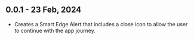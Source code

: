 ## 0.0.1 - 23 Feb, 2024

* Creates a Smart Edge Alert that includes a close icon to allow the user to continue with the app journey.